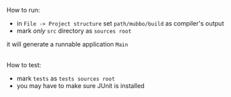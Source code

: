How to run:

- in `File -> Project structure` set `path/mubbo/build` as compiler's output
- mark *only* `src` directory as `sources root`

it will generate a runnable application `Main`

\
How to test:

- mark `tests` as `tests sources root`
- you may have to make sure JUnit is installed

